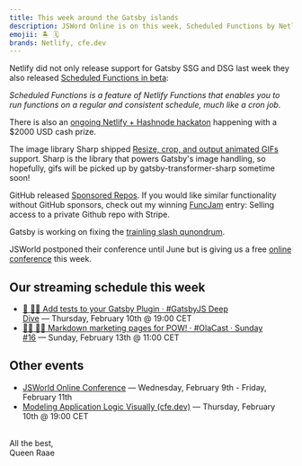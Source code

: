 ```yaml
---
title: This week around the Gatsby islands
description: JSWord Online is on this week, Scheduled Functions by Netlify is in beta, Sponsored Repos is finally a thing and more...
emojii: 🏝 🗓
brands: Netlify, cfe.dev
---
```


Netlify did not only release support for Gatsby SSG and DSG last week they also released [Scheduled Functions in beta](https://www.netlify.com/blog/quirrel-joins-netlify-and-scheduled-functions-launches-in-beta):

_Scheduled Functions is a feature of Netlify Functions that enables you to run functions on a regular and consistent schedule, much like a cron job._

There is also an [ongoing Netlify + Hashnode hackaton](https://townhall.hashnode.com/netlify-hackathon) happening with a $2000 USD cash prize.

The image library Sharp shipped [Resize, crop, and output animated GIFs](https://twitter.com/lovell/status/1488627570459426816?s=20&t=OsydhWJN72xl0lIlfnweag) support. Sharp is the library that powers Gatsby's image handling, so hopefully, gifs will be picked up by gatsby-transformer-sharp sometime soon!

GitHub released [Sponsored Repos](https://github.blog/2022-02-02-new-sponsors-only-repositories-custom-amounts-and-more/). If you would like similar functionality without GitHub sponsors, check out my winning [FuncJam](https://github.com/queen-raae/gatsby-funcjam-21) entry: Selling access to a private Github repo with Stripe.

Gatsby is working on fixing the [trainling slash qunondrum](https://github.com/gatsbyjs/gatsby/discussions/34205).

JSWorld postponed their conference until June but is giving us a free [online conference](https://jsworldconference.com/free) this week.

## Our streaming schedule this week

- [🔴 🏴‍☠️ Add tests to your Gatsby Plugin · #GatsbyJS Deep Dive](https://youtu.be/sj3YuX_TpVk)&nbsp;—&nbsp;Thursday, February 10th @&nbsp;19:00&nbsp;CET
- [🔴⛵ 🔴⛵ Markdown marketing pages for POW! · #OlaCast · Sunday #16](https://youtu.be/rPiQi_bOk8s)&nbsp;—&nbsp;Sunday, February 13th @&nbsp;11:00&nbsp;CET

## Other events

- [JSWorld Online Conference](https://jsworldconference.com/free)&nbsp;—&nbsp;Wednesday, February 9th - Friday, February 11th
- [Modeling Application Logic Visually (cfe.dev)](https://cfe.dev/events/modeling-app-logic-visually/)&nbsp;—&nbsp;Thursday, February 10th @&nbsp;19:00&nbsp;CET

&nbsp;  
All the best,  
Queen Raae
